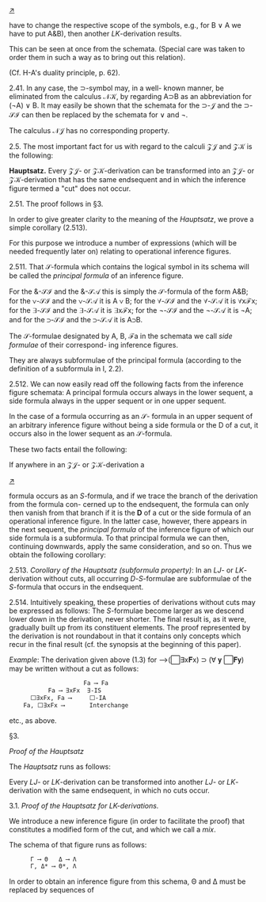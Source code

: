 <!--  <../page-segments/298-left.md> -->
[↗](../image-segments/298-left.png)


have to change the respective scope of the symbols,
e.g., for B ∨ A we have to put A&B), then another
*LK*-derivation results.

This can be seen at once from the schemata.
(Special care was taken to order them in such a way
as to bring out this relation).

(Cf. H-A's duality principle, p. 62).

2.41. In any case, the ⊃-symbol may, in a well-
known manner, be eliminated from the calculus
𝒩𝒦, by regarding A⊃B as an abbreviation for
(¬A) ∨ B. It may easily be shown that the
schemata for the ⊃-𝒥 and the ⊃-𝒮ℐ can then be
replaced by the schemata for ∨ and ¬.

The calculus 𝒩𝒥 has no corresponding property.

2.5. The most important fact for us with regard
to the calculi 𝒵𝒥 and 𝒵𝒦 is the following:

**Hauptsatz.** Every 𝒵𝒥- or 𝒵𝒦-derivation can be
transformed into an 𝒵𝒥- or 𝒵𝒦-derivation that has
the same endsequent and in which the inference
figure termed a "cut" does not occur.

2.51. The proof follows in §3.

In order to give greater clarity to the meaning of
the *Hauptsatz*, we prove a simple corollary (2.513).

For this purpose we introduce a number of
expressions (which will be needed frequently later
on) relating to operational inference figures.

2.511. That 𝒮-formula which contains the logical
symbol in its schema will be called the *principal
formula* of an inference figure.

For the &-𝒮ℐ and the &-𝒮𝒜 this is simply the
𝒮-formula of the form A&B; for the ∨-𝒮ℐ and the
∨-𝒮𝒜 it is A ∨ B; for the ∀-𝒮ℐ and the ∀-𝒮𝒜 it is
∀xℱx; for the ∃-𝒮ℐ and the ∃-𝒮𝒜 it is ∃xℱx; for the
¬-𝒮ℐ and the ¬-𝒮𝒜 it is ¬A; and for the ⊃-𝒮ℐ
and the ⊃-𝒮𝒜 it is A⊃B.

The 𝒮-formulae designated by A, B, ℱa in the
schemata we call *side formulae* of their correspond-
ing inference figures.

They are always subformulae of the principal
formula (according to the definition of a subformula
in I, 2.2).

2.512. We can now easily read off the following
facts from the inference figure schemata: A
principal formula occurs always in the lower
sequent, a side formula always in the upper
sequent or in one upper sequent.

In the case of a formula occurring as an 𝒮-
formula in an upper sequent of an arbitrary
inference figure without being a side formula or the
D of a cut, it occurs also in the lower sequent as an
𝒮-formula.

These two facts entail the following:

If anywhere in an 𝒵𝒥- or 𝒵𝒦-derivation a

<!--  <../page-segments/298-right.md> -->
[↗](../image-segments/298-right.png)


formula occurs as an *S*-formula, and if we trace the
branch of the derivation from the formula con-
cerned up to the endsequent, the formula can only
then vanish from that branch if it is the **D** of a cut
or the side formula of an operational inference
figure. In the latter case, however, there appears
in the next sequent, the *principal formula* of the
inference figure of which our side formula is a
subformula. To that principal formula we can
then, continuing downwards, apply the same
consideration, and so on. Thus we obtain the
following corollary:

2.513. *Corollary of the Hauptsatz (subformula
property)*: In an *LJ*- or *LK*-derivation without
cuts, all occurring *D*-*S*-formulae are subformulae of
the *S*-formula that occurs in the endsequent.

2.514. Intuitively speaking, these properties of
derivations without cuts may be expressed as
follows: The *S*-formulae become larger as we
descend lower down in the derivation, never
shorter. The final result is, as it were, gradually
built up from its constituent elements. The proof
represented by the derivation is not roundabout
in that it contains only concepts which recur in the
final result (cf. the synopsis at the beginning of this
paper).

*Example*: The derivation given above (1.3) for
⟶(⬜∃x𝐅x) ⊃ (∀ 𝐲 ⬜𝐅𝐲) may be written without
a cut as follows:

```txt
                     Fa ⟶ Fa
           Fa ⟶ ∃xFx  ∃-IS
      ⬜∃xFx, Fa ⟶     ⬜-IA
    Fa, ⬜∃xFx ⟶       Interchange
```

etc., as above.

§3.

*Proof of the Hauptsatz*

The *Hauptsatz* runs as follows:

Every *LJ*- or *LK*-derivation can be transformed
into another *LJ*- or *LK*-derivation with the same
endsequent, in which no cuts occur.

3.1. *Proof of the Hauptsatz for LK-derivations.*

We introduce a new inference figure (in order to
facilitate the proof) that constitutes a modified
form of the cut, and which we call a *mix*.

The schema of that figure runs as follows:

```txt
      Γ ⟶ Θ   Δ ⟶ Λ
      Γ, Δ* ⟶ Θ*, Λ
```

In order to obtain an inference figure from this
schema, Θ and Δ must be replaced by sequences of

